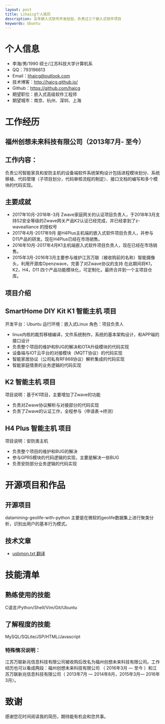 ```yaml
---
layout: post
title: Lihaicg个人简历
description: 五年嵌入式软件开发经验，负责过三个嵌入式软件项目
keywords: Ubuntu
---
```


# 个人信息
 - 李海/男/1990     硕士/江苏科技大学计算机系
 - QQ：793196613
 - Email：lihaicg@outlook.com
 - 技术博客：http://haicg.github.io/
 - Github：https://github.com/haicg
 - 期望职位：嵌入式高级软件工程师
 - 期望城市：南京、杭州、深圳、上海

# 工作经历
## 福州创想未来科技有限公司（2013年7月- 至今）
## 工作内容：
负责公司智能家具和安防主机的设备端软件系统架构设计包括进程模块划分、系统移植、代码管理（子项目划分，代码审核流程的制定）、接口文档的编写和多个模块的代码实现。
## 主要成就
* 2017年10月-2018年-3月 Zwave家庭网关的认证项目负责人，于2018年3月支持S2安全等级的Zwave网关产品K2认证已经完成，并已经拿到了z-wavealliance 的授权号
* 2017年4月-2017年9月 是H4Plus主机端的嵌入式软件项目负责人，并参与D11产品的研发。现在H4Plus已经在市场销售。
* 2016年10月-2017年4月K1主机端嵌入式软件项目负责人，现在已经在市场销售。
* 2015年3月-2016年3月主要参与维护江苏万联（被收购前的名称）智能摄像头，利用开源库Openzwave，完善了对Zwave协议的支持
在此期间将K1，K2，H4，D11 四个产品功能模块化，可定制化，最终合并到一个主项目仓库。
## 项目介绍
## SmartHome DIY Kit K1 智能主机 项目
开发平台：Ubuntu
运行环境：嵌入式Linux
角色：项目负责人
* linux内核的裁剪移植编译，文件系统制作，系统的基本架构设计，和APP端的接口设计
* 负责整个项目的维护和BUG的解决和OTA升级模块的代码实现
* 设备端与IOT云平台的对接模块（MQTT协议）的代码实现
* 智能家居协议（公司私有RF868协议）解析集成的代码实现
* 智能家庭情景的业务逻辑的代码实现
##  K2 智能主机 项目
项目说明：基于K1项目，主要增加了Zwave的功能
* 负责对Zwave协议解析与对接部分的代码实现
* 负责了Zwave的认证工作，全程参与（申请表->终测）
## H4 Plus 智能主机 项目
项目说明：安防类主机
* 负责整个项目的维护和BUG的解决
* 参与GPRS模块的代码逻辑的实现，主要是解决一些BUG
* 负责安防部分业务逻辑的代码实现
 # 开源项目和作品
## 开源项目
datamining-geolife-with-python 主要是在微软的geolife数据集上进行聚类分析，识别出用户的基本行为模式。
## 技术文章
- [usbmon.txt 翻译](http://haicg.github.io/2014/06/10/usbmon_translate.html)
# 技能清单
## 熟练使用的技能
C语言/Python/Shell/Vim/Git/Ubuntu
## 了解程度的技能
MySQL/SQLite/JSP/HTML/Javascript
### 特殊情况说明：
江苏万联新兆信息科技有限公司被收购后改名为福州创想未来科技有限公司。工作经历也可以看成两段：福州创想未来科技有限公司 （ 2016年3月 — 至今 ）和江苏万联新兆信息科技有限公司（ 2013年7月 — 2014年8月，2015年3月— 2016年3月）。
# 致谢
感谢您花时间阅读我的简历，期待能有机会和您共事。
